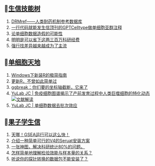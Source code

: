 ## 📝[生信技能树](https://github.com/ixxmu/mp_duty/issues?q=label%3A%E7%94%9F%E4%BF%A1%E6%8A%80%E8%83%BD%E6%A0%91+is%3Aclosed)
<!-- 1issueTable -->

1. [DRMref——人类耐药机制参考数据库](https://github.com/ixxmu/mp_duty/issues/4748) 
2. [一行代码就能发生信顶刊的GPTCelltype做单细胞亚群注释](https://github.com/ixxmu/mp_duty/issues/4739) 
3. [论单细胞数据造假的可能性](https://github.com/ixxmu/mp_duty/issues/4704) 
4. [明明是可以省下这两三百万科研经费](https://github.com/ixxmu/mp_duty/issues/4665) 
5. [强行找差异越来越成为了主流](https://github.com/ixxmu/mp_duty/issues/4658) 
<!-- 1issueTable -->
## 📝[单细胞天地](https://github.com/ixxmu/mp_duty/issues?q=label%3A%E5%8D%95%E7%BB%86%E8%83%9E%E5%A4%A9%E5%9C%B0+is%3Aclosed)
<!-- 2issueTable -->

1. [Windows下新装R的极简指南](https://github.com/ixxmu/mp_duty/issues/4626) 
2. [更新R，不曾如此简单过](https://github.com/ixxmu/mp_duty/issues/4625) 
3. [ggbreak：你们要的坐标轴截断，它来了](https://github.com/ixxmu/mp_duty/issues/4496) 
4. [YuLab JC | 免疫细胞图谱揭示了产前发育过程中人类巨噬细胞的特化动态](https://github.com/ixxmu/mp_duty/issues/4465) [![文献解读](https://img.shields.io/github/labels/ixxmu/mp_duty/文献解读)](https://github.com/ixxmu/mp_duty/labels/文献解读)
5. [YuLab JC |  单细胞数据去批次效应](https://github.com/ixxmu/mp_duty/issues/4424) 
<!-- 2issueTable -->

## 📝[果子学生信](https://github.com/ixxmu/mp_duty/issues?q=label%3A%E6%9E%9C%E5%AD%90%E5%AD%A6%E7%94%9F%E4%BF%A1+is%3Aclosed)
<!-- 3issueTable -->

1. [天哪！GSEA运行可以这么快！](https://github.com/ixxmu/mp_duty/issues/4602) 
2. [介绍一种简单可行的V4的Seruat安装方案](https://github.com/ixxmu/mp_duty/issues/4134) 
3. [一张神图，解决科研统计80%的问题。](https://github.com/ixxmu/mp_duty/issues/4125) 
4. [怎样简单地理解检验效能与样本量的关系？](https://github.com/ixxmu/mp_duty/issues/4124) 
5. [听说你的探针转换的数据包不能安装了？](https://github.com/ixxmu/mp_duty/issues/4122) 
<!-- 3issueTable -->
